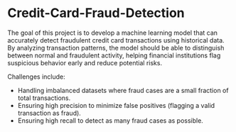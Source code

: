 # Credit-Card-Fraud-Detection
The goal of this project is to develop a machine learning model that can accurately detect fraudulent credit card transactions using historical data. By analyzing transaction patterns, the model should be able to distinguish between normal and fraudulent activity, helping financial institutions flag suspicious behavior early and reduce potential risks.

Challenges include:

- Handling imbalanced datasets where fraud cases are a small fraction of total transactions.
- Ensuring high precision to minimize false positives (flagging a valid transaction as fraud).
- Ensuring high recall to detect as many fraud cases as possible.
